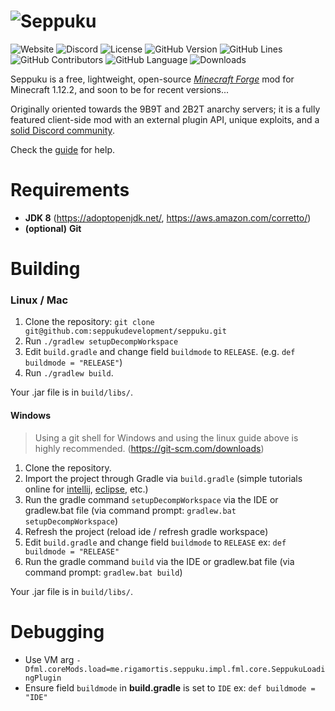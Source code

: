 # ![Seppuku](res/seppuku_full.png)

![Website](https://img.shields.io/website?down_color=lightgrey&down_message=offline&up_color=darkgreen&up_message=online&url=https%3A%2F%2Fseppuku.pw%2F)
![Discord](https://img.shields.io/discord/579516739092480000?color=lightblue)
![License](https://img.shields.io/github/license/seppukudevelopment/seppuku)
![GitHub Version](https://img.shields.io/github/v/release/seppukudevelopment/seppuku)
![GitHub Lines](https://img.shields.io/tokei/lines/github/seppukudevelopment/seppuku)
![GitHub Contributors](https://img.shields.io/github/contributors/seppukudevelopment/seppuku?color=lightgrey)
![GitHub Language](https://img.shields.io/github/languages/top/seppukudevelopment/seppuku?color=9900ee)
![Downloads](https://img.shields.io/github/downloads/seppukudevelopment/seppuku/total?color=9900ee)

Seppuku is a free, lightweight, open-source [_Minecraft Forge_](https://files.minecraftforge.net/) mod for Minecraft 1.12.2, and soon to be for recent versions...

Originally oriented towards the 9B9T and 2B2T anarchy servers; it is a fully featured client-side mod with an external plugin API, unique exploits, and a [solid Discord community](https://discord.gg/UzWBZPe).

Check the [guide](https://seppuku.pw/guide.html) for help.

# Requirements
- **JDK 8** (https://adoptopenjdk.net/, https://aws.amazon.com/corretto/)
- __(optional)__ **Git**

# Building

### Linux / Mac
1. Clone the repository: `git clone git@github.com:seppukudevelopment/seppuku.git`
2. Run `./gradlew setupDecompWorkspace` 
3. Edit `build.gradle` and change field `buildmode` to `RELEASE`. (e.g. `def
 buildmode = "RELEASE"`)
4. Run `./gradlew build`.

Your .jar file is in `build/libs/`.

#### Windows
> Using a git shell for Windows and using the linux guide above is highly recommended. (https://git-scm.com/downloads) 
1. Clone the repository.
2. Import the project through Gradle via `build.gradle` (simple tutorials online for 
[intellij](https://stackoverflow.com/questions/31256356/how-to-import-gradle-projects-in-intellij), 
[eclipse](https://stackoverflow.com/questions/10722773/import-existing-gradle-git-project-into-eclipse), etc.)
3. Run the gradle command `setupDecompWorkspace` via the IDE or gradlew.bat file (via command prompt: `gradlew.bat setupDecompWorkspace`) 
4. Refresh the project (reload ide / refresh gradle workspace)
5. Edit `build.gradle` and change field `buildmode` to `RELEASE` ex: `def
buildmode = "RELEASE"`
6. Run the gradle command `build` via the IDE or gradlew.bat file (via
 command prompt: `gradlew.bat build`) 
 
Your .jar file is in `build/libs/`.

# Debugging
- Use VM arg `-Dfml.coreMods.load=me.rigamortis.seppuku.impl.fml.core.SeppukuLoadingPlugin`
- Ensure field `buildmode` in **build.gradle** is set to `IDE` ex: `def buildmode = "IDE"`

